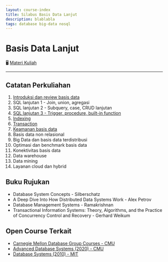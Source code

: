 ```yaml
---
layout: course-index
title: Silabus Basis Data Lanjut
description: blablabla
tags: database big-data nosql
---
```


# Basis Data Lanjut

🖥️ [Materi Kuliah](../../)

---

## Catatan Perkuliahan

1. [Introduksi dan review basis data](introduksi-dan-review-basis-data)
2. SQL lanjutan 1 - Join, union, agregasi
3. SQL lanjutan 2 - Subquery, case, CRUD lanjutan 
4. [SQL lanjutan 3 - Trigger, procedure, built-in function](procedure-trigger-builtin-function)
5. [Indexing](indexing)
6. [Transaction](transaction)
7. [Keamanan basis data](security)
8. Basis data non relasional
9. Big Data dan basis data terdistribusi
10. Optimasi dan benchmark basis data
11. Konektivitas basis data
12. Data warehouse
13. Data mining
14. Layanan cloud dan hybrid

## Buku Rujukan

- Database System Concepts - Silberschatz
- A Deep Dive Into How Distributed Data Systems Work - Alex Petrov
- Database Management Systems - Ramakrishnan
- Transactional Information Systems: Theory, Algorithms, and the Practice of Concurrency Control and Recovery - Gerhard Weikum

## Open Course Terkait

- [Carnegie Mellon Database Group Courses - CMU](https://db.cs.cmu.edu/courses/)
- [Advanced Database Systems (2020) - CMU](https://15721.courses.cs.cmu.edu/spring2020/schedule.html)
- [Database Systems (2010) - MIT](https://ocw.mit.edu/courses/electrical-engineering-and-computer-science/6-830-database-systems-fall-2010/)
